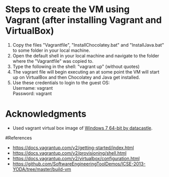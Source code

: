 # Steps to create the VM using Vagrant (after installing Vagrant and VirtualBox)

1. Copy the files "Vagrantfile", "InstallChocolatey.bat" and "InstallJava.bat" to some folder in your local machine.
2. Open the default shell in your local machine and navigate to the folder where the "Vagrantfile" was copied to.
3. Type the following in the shell: "vagrant up" (without quotes)
4. The vagrant file will begin executing an at some point the VM will start up on VirtualBox and then Chocolatey and Java get installed.
5. Use these credentials to login to the guest OS:</br>
Username: vagrant</br>
Password: vagrant</br>

# Acknowledgments
* Used vagrant virtual box image of [Windows 7 64-bit by datacastle](https://atlas.hashicorp.com/datacastle/boxes/windows7).

#References
* https://docs.vagrantup.com/v2/getting-started/index.html
* https://docs.vagrantup.com/v2/provisioning/shell.html 
* https://docs.vagrantup.com/v2/virtualbox/configuration.html
* https://github.com/SoftwareEngineeringToolDemos/ICSE-2013-YODA/tree/master/build-vm

